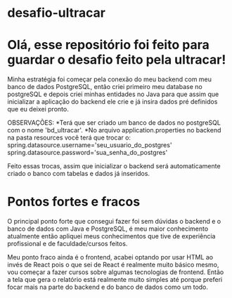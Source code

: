 # desafio-ultracar

# Olá, esse repositório foi feito para guardar o desafio feito pela ultracar!

Minha estratégia foi começar pela conexão do meu backend com meu banco de dados PostgreSQL, então criei primeiro meu database no postgreSQL e depois criei minhas entidades no Java para que assim que inicializar a aplicação do backend ele crie e já insira dados pré definidos que eu deixei pronto.

OBSERVAÇÕES:
*Terá que ser criado um banco de dados no postgreSQL com o nome 'bd_ultracar'.
*No arquivo application.properties no backend na pasta resources você terá que trocar o:
spring.datasource.username='seu_usuario_do_postgres'
spring.datasource.password='sua_senha_do_postgres'

Feito essas trocas, assim que inicializar o backend será automaticamente criado o banco com tabelas e dados já inseridos.

# Pontos fortes e fracos

O principal ponto forte que consegui fazer foi sem dúvidas o backend e o banco de dados com Java e PostgreSQL, é meu maior conhecimento atualmente então apliquei meus conhecimentos que tive de experiência profissional e de faculdade/cursos feitos.

Meu ponto fraco ainda é o frontend, acabei optando por usar HTML ao invés de React pois o que sei de React é realmente muito básico mesmo, vou começar a fazer cursos sobre algumas tecnologias de frontend.
Então a tela que gera o relatório está realmente muito simples até porque preferi focar mais na parte do backend e do banco de dados como um todo.
